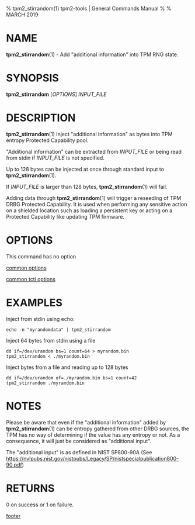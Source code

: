 % tpm2_stirrandom(1) tpm2-tools | General Commands Manual
%
% MARCH 2019

# NAME

**tpm2_stirrandom**(1) - Add "additional information" into TPM RNG state.

# SYNOPSIS

**tpm2_stirrandom** [*OPTIONS*] _INPUT\_FILE_

# DESCRIPTION

**tpm2_stirrandom**(1) Inject "additional information" as bytes into TPM entropy Protected Capability pool.

"Additional information" can be extracted from _INPUT\_FILE_ or being read from stdin
if _INPUT\_FILE_ is not specified.

Up to 128 bytes can be injected at once through standard input to **tpm2_stirrandom**(1).

If _INPUT\_FILE_ is larger than 128 bytes, **tpm2_stirrandom**(1) will fail.

Adding data through **tpm2_stirrandom**(1) will trigger a reseeding of TPM
DRBG Protected Capability. It is used when performing any sensitive action
on a shielded location such as loading a persistent key or acting on a
Protected Capability like updating TPM firmware.

# OPTIONS

This command has no option

[common options](common/options.md)

[common tcti options](common/tcti.md)

# EXAMPLES

Inject from stdin using echo:

```
echo -n "myrandomdata" | tpm2_stirrandom
```

Inject 64 bytes from stdin using a file

```
dd if=/dev/urandom bs=1 count=64 > myrandom.bin
tpm2_stirrandom < ./myrandom.bin
```

Inject bytes from a file and reading up to 128 bytes

```
dd if=/dev/urandom of=./myrandom.bin bs=1 count=42
tpm2_stirrandom ./myrandom.bin
```

# NOTES

Please be aware that even if the "additional information" added
by **tpm2_stirrandom**(1) can be entropy gathered from other DRBG
sources, the TPM has no way of determining if the value has any entropy or not.
As a consequence, it will just be considered as "additional input".

The "additional input" is as defined in NIST SP800-90A (See 
https://nvlpubs.nist.gov/nistpubs/Legacy/SP/nistspecialpublication800-90.pdf)

# RETURNS

0 on success or 1 on failure.

[footer](common/footer.md)

